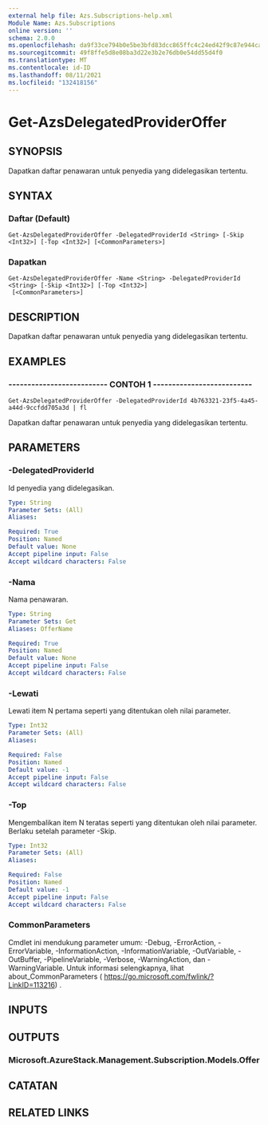 ```yaml
---
external help file: Azs.Subscriptions-help.xml
Module Name: Azs.Subscriptions
online version: ''
schema: 2.0.0
ms.openlocfilehash: da9f33ce794b0e5be3bfd83dcc865ffc4c24ed42f9c87e944ca57427b9038bef
ms.sourcegitcommit: 49f8ffe5d8e08ba3d22e3b2e76db0e54dd55d4f0
ms.translationtype: MT
ms.contentlocale: id-ID
ms.lasthandoff: 08/11/2021
ms.locfileid: "132418156"
---
```

# Get-AzsDelegatedProviderOffer

## SYNOPSIS
Dapatkan daftar penawaran untuk penyedia yang didelegasikan tertentu.

## SYNTAX

### Daftar (Default)
```
Get-AzsDelegatedProviderOffer -DelegatedProviderId <String> [-Skip <Int32>] [-Top <Int32>] [<CommonParameters>]
```

### Dapatkan
```
Get-AzsDelegatedProviderOffer -Name <String> -DelegatedProviderId <String> [-Skip <Int32>] [-Top <Int32>]
 [<CommonParameters>]
```

## DESCRIPTION
Dapatkan daftar penawaran untuk penyedia yang didelegasikan tertentu.

## EXAMPLES

### -------------------------- CONTOH 1 --------------------------
```
Get-AzsDelegatedProviderOffer -DelegatedProviderId 4b763321-23f5-4a45-a44d-9ccfdd705a3d | fl
```

Dapatkan daftar penawaran untuk penyedia yang didelegasikan tertentu.

## PARAMETERS

### -DelegatedProviderId
Id penyedia yang didelegasikan.

```yaml
Type: String
Parameter Sets: (All)
Aliases: 

Required: True
Position: Named
Default value: None
Accept pipeline input: False
Accept wildcard characters: False
```

### -Nama
Nama penawaran.

```yaml
Type: String
Parameter Sets: Get
Aliases: OfferName

Required: True
Position: Named
Default value: None
Accept pipeline input: False
Accept wildcard characters: False
```

### -Lewati
Lewati item N pertama seperti yang ditentukan oleh nilai parameter.

```yaml
Type: Int32
Parameter Sets: (All)
Aliases: 

Required: False
Position: Named
Default value: -1
Accept pipeline input: False
Accept wildcard characters: False
```

### -Top
Mengembalikan item N teratas seperti yang ditentukan oleh nilai parameter.
Berlaku setelah parameter -Skip.

```yaml
Type: Int32
Parameter Sets: (All)
Aliases: 

Required: False
Position: Named
Default value: -1
Accept pipeline input: False
Accept wildcard characters: False
```

### CommonParameters
Cmdlet ini mendukung parameter umum: -Debug, -ErrorAction, -ErrorVariable, -InformationAction, -InformationVariable, -OutVariable, -OutBuffer, -PipelineVariable, -Verbose, -WarningAction, dan -WarningVariable. Untuk informasi selengkapnya, lihat about_CommonParameters ( https://go.microsoft.com/fwlink/?LinkID=113216) .

## INPUTS

## OUTPUTS

### Microsoft.AzureStack.Management.Subscription.Models.Offer

## CATATAN

## RELATED LINKS


